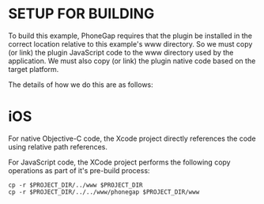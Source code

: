 # SETUP FOR BUILDING

To build this example, PhoneGap requires that the plugin be installed in the
correct location relative to this example's www directory.  So we must copy
(or link) the plugin JavaScript code to the www directory used by the
application.
We must also copy (or link) the plugin native code based on the target platform.

The details of how we do this are as follows:


# iOS

For native Objective-C code, the Xcode project directly references the code
using relative path references.

For JavaScript code, the XCode project performs the following copy operations
as part of it's pre-build process:

    cp -r $PROJECT_DIR/../www $PROJECT_DIR
    cp -r $PROJECT_DIR/../../www/phonegap $PROJECT_DIR/www


